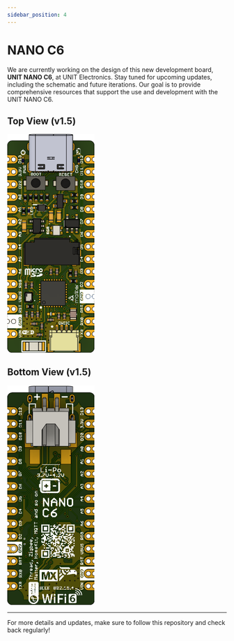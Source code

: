 ```yaml
---
sidebar_position: 4
---
```




# NANO C6

We are currently working on the design of this new development board, **UNIT NANO C6**, at UNIT Electronics. Stay tuned for upcoming updates, including the schematic and future iterations. Our goal is to provide comprehensive resources that support the use and development with the UNIT NANO C6.

## Top View (v1.5)
<div style={{ textAlign: "center" }}>
  <a href="#">
    <img
      src="/img/development/TOP(1V5).png"
      width="200px"
      style={{ transform: "rotate(90deg)" }}
      alt="Rotated Image"
    />
    <br />
  </a>
</div>


## Bottom View (v1.5)

<div style={{ textAlign: "center" }}>
  <a href="#">
    <img
      src="/img/development/BOTTOM(1V5).png"
      width="200px"
      style={{ transform: "rotate(90deg)" }}
      alt="Rotated Image"
    />
    <br />
  </a>
</div>

---

For more details and updates, make sure to follow this repository and check back regularly!